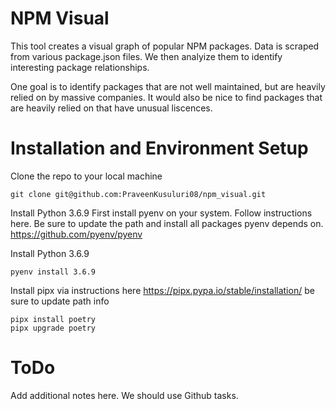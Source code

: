 # NPM Visual

This tool creates a visual graph of popular NPM packages. Data is scraped from various package.json files. We then analyize them to identify interesting package relationships. 

One goal is to identify packages that are not well maintained, but are heavily relied on by massive companies. It would also be nice to find packages that are heavily relied on that have unusual liscences.

# Installation and Environment Setup
Clone the repo to your local machine
~~~
git clone git@github.com:PraveenKusuluri08/npm_visual.git
~~~
Install Python 3.6.9
First install pyenv on your system. Follow instructions here. Be sure to update the path and install all packages pyenv depends on.
https://github.com/pyenv/pyenv

Install Python 3.6.9
~~~
pyenv install 3.6.9
~~~

Install pipx via instructions here
https://pipx.pypa.io/stable/installation/
be sure to update path info

~~~
pipx install poetry
pipx upgrade poetry
~~~

# ToDo
Add additional notes here. We should use Github tasks. 
